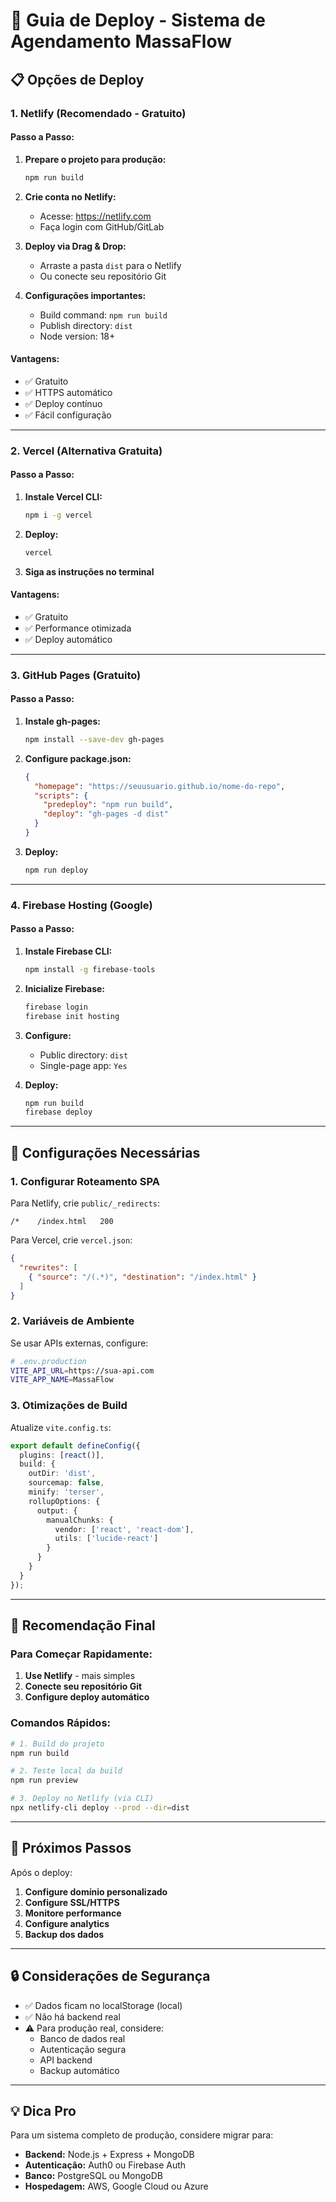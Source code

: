 # 🚀 Guia de Deploy - Sistema de Agendamento MassaFlow

## 📋 **Opções de Deploy**

### **1. Netlify (Recomendado - Gratuito)**

#### **Passo a Passo:**
1. **Prepare o projeto para produção:**
   ```bash
   npm run build
   ```

2. **Crie conta no Netlify:**
   - Acesse: https://netlify.com
   - Faça login com GitHub/GitLab

3. **Deploy via Drag & Drop:**
   - Arraste a pasta `dist` para o Netlify
   - Ou conecte seu repositório Git

4. **Configurações importantes:**
   - Build command: `npm run build`
   - Publish directory: `dist`
   - Node version: 18+

#### **Vantagens:**
- ✅ Gratuito
- ✅ HTTPS automático
- ✅ Deploy contínuo
- ✅ Fácil configuração

---

### **2. Vercel (Alternativa Gratuita)**

#### **Passo a Passo:**
1. **Instale Vercel CLI:**
   ```bash
   npm i -g vercel
   ```

2. **Deploy:**
   ```bash
   vercel
   ```

3. **Siga as instruções no terminal**

#### **Vantagens:**
- ✅ Gratuito
- ✅ Performance otimizada
- ✅ Deploy automático

---

### **3. GitHub Pages (Gratuito)**

#### **Passo a Passo:**
1. **Instale gh-pages:**
   ```bash
   npm install --save-dev gh-pages
   ```

2. **Configure package.json:**
   ```json
   {
     "homepage": "https://seuusuario.github.io/nome-do-repo",
     "scripts": {
       "predeploy": "npm run build",
       "deploy": "gh-pages -d dist"
     }
   }
   ```

3. **Deploy:**
   ```bash
   npm run deploy
   ```

---

### **4. Firebase Hosting (Google)**

#### **Passo a Passo:**
1. **Instale Firebase CLI:**
   ```bash
   npm install -g firebase-tools
   ```

2. **Inicialize Firebase:**
   ```bash
   firebase login
   firebase init hosting
   ```

3. **Configure:**
   - Public directory: `dist`
   - Single-page app: `Yes`

4. **Deploy:**
   ```bash
   npm run build
   firebase deploy
   ```

---

## 🔧 **Configurações Necessárias**

### **1. Configurar Roteamento SPA**

Para Netlify, crie `public/_redirects`:
```
/*    /index.html   200
```

Para Vercel, crie `vercel.json`:
```json
{
  "rewrites": [
    { "source": "/(.*)", "destination": "/index.html" }
  ]
}
```

### **2. Variáveis de Ambiente**

Se usar APIs externas, configure:
```bash
# .env.production
VITE_API_URL=https://sua-api.com
VITE_APP_NAME=MassaFlow
```

### **3. Otimizações de Build**

Atualize `vite.config.ts`:
```typescript
export default defineConfig({
  plugins: [react()],
  build: {
    outDir: 'dist',
    sourcemap: false,
    minify: 'terser',
    rollupOptions: {
      output: {
        manualChunks: {
          vendor: ['react', 'react-dom'],
          utils: ['lucide-react']
        }
      }
    }
  }
});
```

---

## 🎯 **Recomendação Final**

### **Para Começar Rapidamente:**
1. **Use Netlify** - mais simples
2. **Conecte seu repositório Git**
3. **Configure deploy automático**

### **Comandos Rápidos:**
```bash
# 1. Build do projeto
npm run build

# 2. Teste local da build
npm run preview

# 3. Deploy no Netlify (via CLI)
npx netlify-cli deploy --prod --dir=dist
```

---

## 📱 **Próximos Passos**

Após o deploy:
1. **Configure domínio personalizado**
2. **Configure SSL/HTTPS**
3. **Monitore performance**
4. **Configure analytics**
5. **Backup dos dados**

---

## 🔒 **Considerações de Segurança**

- ✅ Dados ficam no localStorage (local)
- ✅ Não há backend real
- ⚠️ Para produção real, considere:
  - Banco de dados real
  - Autenticação segura
  - API backend
  - Backup automático

---

## 💡 **Dica Pro**

Para um sistema completo de produção, considere migrar para:
- **Backend:** Node.js + Express + MongoDB
- **Autenticação:** Auth0 ou Firebase Auth
- **Banco:** PostgreSQL ou MongoDB
- **Hospedagem:** AWS, Google Cloud ou Azure